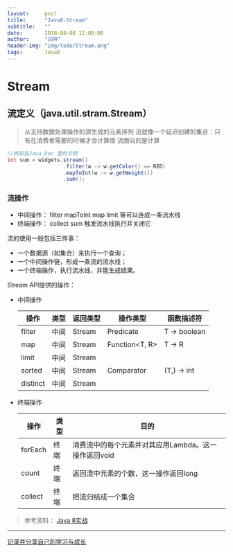 ```yaml
---
layout:     post
title:      "Java8-Stream"
subtitle:   ""
date:       2018-04-08 12:00:00
author:     "闫祥"
header-img: "img/todo/Stream.png"
tags:       Java8
---
```


# Stream

## 流定义（java.util.stram.Stream）
> 从支持数据处理操作的源生成的元素序列
> 流就像一个延迟创建的集合：只有在消费者需要的时候才会计算值
> 流面向的是计算

``` java
//例如在Java Doc 里的示例
int sum = widgets.stream()
                  .filter(w -> w.getColor() == RED)
                  .mapToInt(w -> w.getWeight())
                  .sum();
```
### 流操作
- 中间操作： filter mapToInt map limit 等可以连成一条流水线
- 终端操作： collect sum 触发流水线执行并关闭它

流的使用一般包括三件事：
- 一个数据源（如集合）来执行一个查询；
- 一个中间操作链，形成一条流的流水线；
- 一个终端操作，执行流水线，并能生成结果。

Stream API提供的操作：  

- 中间操作  

	|操作|类型|返回类型|操作类型|函数描述符|
	|---|---|-------|------|----------|
	|filter   | 中间  |  Stream<T> |  Predicate<T> | T -> boolean |
	|map   | 中间  |  Stream<T> |  Function<T, R> | T -> R |
	|limit   | 中间  |  Stream<T> |   |   |
	|sorted   | 中间  |  Stream<T> |  Comparator<T> | (T,) -> int |
	|distinct   | 中间  |  Stream<T>   |   |   |  

- 终端操作  

	|操作|类型|目的|
	|---|---|---|
	| forEach | 终端 | 消费流中的每个元素并对其应用Lambda。这一操作返回void  |
	|  count | 终端  |  返回流中元素的个数，这一操作返回long |
	| collect | 终端 | 把流归结成一个集合 |



> 参考资料：
> [Java 8实战](https://www.amazon.cn/mn/detailApp/ref=asc_df_B01M9GP6JA2927275/?asin=B01M9GP6JA&tag=douban_kindle-23&creative=2384&creativeASIN=B01M9GP6JA&linkCode=df0)

*****
[记录并分享自己的学习与成长](http://cbrothercoder.com/)
